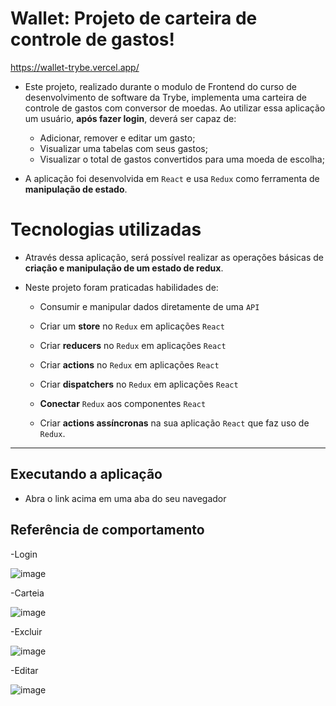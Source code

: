 
# Wallet: Projeto de carteira de controle de gastos!

https://wallet-trybe.vercel.app/

- Este projeto, realizado durante o modulo de Frontend do curso de desenvolvimento de software da Trybe, implementa uma carteira de controle de gastos com conversor de moedas. Ao utilizar essa aplicação um usuário, **após fazer login**, deverá ser capaz de:
  - Adicionar, remover e editar um gasto;
  - Visualizar uma tabelas com seus gastos;
  - Visualizar o total de gastos convertidos para uma moeda de escolha;

- A aplicação foi desenvolvida em `React` e usa `Redux` como ferramenta de **manipulação de estado**.

# Tecnologias utilizadas

- Através dessa aplicação, será possível realizar as operações básicas de **criação e manipulação de um estado de redux**.

- Neste projeto foram praticadas habilidades de:

  * Consumir e manipular dados diretamente de uma `API`

  * Criar um **store** no `Redux` em aplicações `React`

  * Criar **reducers** no `Redux` em aplicações `React`

  * Criar **actions** no `Redux` em aplicações `React`

  * Criar **dispatchers** no `Redux` em aplicações `React`

  * **Conectar** `Redux` aos componentes `React`

  * Criar **actions assíncronas** na sua aplicação `React` que faz uso de `Redux`.

---

## Executando a aplicação

- Abra o link acima em uma aba do seu navegador


## Referência de comportamento
-Login

  ![image](login.gif)
  
-Carteia

  ![image](carteira.gif)
  
-Excluir

  ![image](btnExcluir.gif)
  
-Editar

  ![image](btnEditar.gif)
